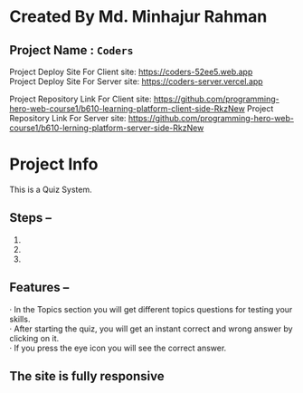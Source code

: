 # Created By Md. Minhajur Rahman

## Project Name : `Coders`
Project Deploy Site For Client site: https://coders-52ee5.web.app  
Project Deploy Site For Server site: https://coders-server.vercel.app


Project Repository Link For Client site: https://github.com/programming-hero-web-course1/b610-learning-platform-client-side-RkzNew
Project Repository Link For Server site: https://github.com/programming-hero-web-course1/b610-lerning-platform-server-side-RkzNew

# Project Info
This is a Quiz System.
## Steps –
1.       
2.       
3.       
## Features –
·         In the Topics section you will get different topics questions for testing your skills.\
·         After starting the quiz, you will get an instant correct and wrong answer by clicking on it.\
·         If you press the eye icon you will see the correct answer.

## The site is fully responsive

